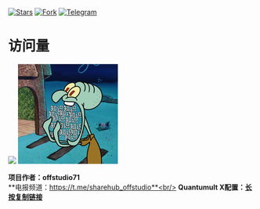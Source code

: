 [![Stars](https://img.shields.io/github/stars/offstudio71/offstudio71)](https://github.com/offstudio71/offstudio71/stargazers)
[![Fork](https://img.shields.io/github/forks/offstudio71/offstudio71)](https://github.com/doffstudio71/offstudio71/network/members)
[![Telegram](https://img.shields.io/badge/Telegram-Channel-33A8E3)](https://t.me/sharehub_offstudio)



# 访问量

![](https://profile-counter.glitch.me/offstudio71_QuantumultX/count.svg)
![图片描述](https://github.com/offstudio71/QuantumultX/blob/main/icon/tx.jpg)

**项目作者：offstudio71**<br/>
**电报频道：https://t.me/sharehub_offstudio**<br/>
**Quantumult X配置：[长按复制链接](https://ghproxy.com/https://raw.githubusercontent.com/offstudio71/QuantumultX/main/Quantumult_X.conf)**<br/>
